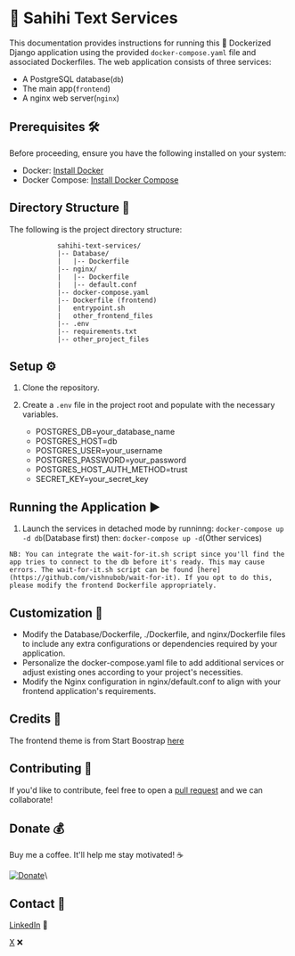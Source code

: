 # 🚀 Sahihi Text Services

This documentation provides instructions for running this 🐳 Dockerized Django application using the provided `docker-compose.yaml` file and associated Dockerfiles. The web application consists of three services:

- A PostgreSQL database(`db`)
- The main app(`frontend`)
- A nginx web server(`nginx`)

## Prerequisites 🛠️

Before proceeding, ensure you have the following installed on your system:

- Docker: [Install Docker](https://docs.docker.com/get-docker)
- Docker Compose: [Install Docker Compose](https://docs.docker.com/compose/)

## Directory Structure 📂

The following is the project directory structure:

                sahihi-text-services/
                |-- Database/
                |   |-- Dockerfile
                |-- nginx/
                |   |-- Dockerfile
                |   |-- default.conf
                |-- docker-compose.yaml
                |-- Dockerfile (frontend)
                |   entrypoint.sh
                |   other_frontend_files
                |-- .env
                |-- requirements.txt
                |-- other_project_files

## Setup ⚙️

1. Clone the repository.
2. Create a `.env` file in the project root and populate with the necessary variables.

    - POSTGRES_DB=your_database_name
    - POSTGRES_HOST=db
    - POSTGRES_USER=your_username
    - POSTGRES_PASSWORD=your_password
    - POSTGRES_HOST_AUTH_METHOD=trust
    - SECRET_KEY=your_secret_key

## Running the Application ▶️
1. Launch the services in detached mode by runninng:
     `docker-compose up -d db`(Database first)
     then:
        `docker-compose up -d`(Other services)

`NB: You can integrate the wait-for-it.sh script since you'll find the app tries to connect to the db before it's ready. This may cause errors. The wait-for-it.sh script can be found [here](https://github.com/vishnubob/wait-for-it). If you opt to do this, please modify the frontend Dockerfile appropriately.` 

## Customization 🧩
- Modify the Database/Dockerfile, ./Dockerfile, and nginx/Dockerfile files to include any extra configurations or dependencies required by your application.
- Personalize the docker-compose.yaml file to add additional services or adjust existing ones according to your project's necessities.
- Modify the Nginx configuration in nginx/default.conf to align with your frontend application's requirements.

## Credits 🙌

The frontend theme is from Start Boostrap [here](https://startbootstrap.com/theme/agency)

## Contributing 📢

If you'd like to contribute, feel free to open a [pull request](https://github.com/kimjoemaina/POS/pulls) and we can collaborate!

## Donate 💰

Buy me a coffee. It'll help me stay motivated! ☕

[![Donate](https://www.paypalobjects.com/en_US/i/btn/btn_donateCC_LG.gif)](https://www.paypal.com/donate/?hosted_button_id=XVNG6ATBXFJAC)\

## Contact 🤙

[LinkedIn](https://www.linkedin.com/in/joemainak/) 🔗

[X](https://x.com/joemainak) ❌